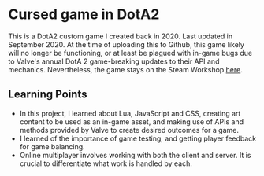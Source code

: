 # Cursed game in DotA2
This is a DotA2 custom game I created back in 2020. Last updated in September 2020.
At the time of uploading this to Github, this game likely will no longer be functioning, or at least be plagued with in-game bugs due to Valve's annual DotA 2 game-breaking updates to their API and mechanics.
Nevertheless, the game stays on the Steam Workshop [here](https://steamcommunity.com/sharedfiles/filedetails/?id=2109195877).

## Learning Points
- In this project, I learned about Lua, JavaScript and CSS, creating art content to be used as an in-game asset, and making use of APIs and methods provided by Valve to create desired outcomes for a game.
- I learned of the importance of game testing, and getting player feedback for game balancing.
- Online multiplayer involves working with both the client and server. It is crucial to differentiate what work is handled by each.
